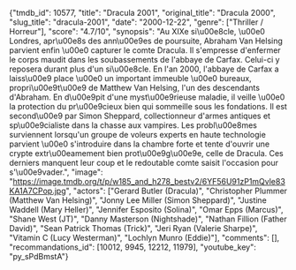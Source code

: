 {"tmdb_id": 10577, "title": "Dracula 2001", "original_title": "Dracula 2000", "slug_title": "dracula-2001", "date": "2000-12-22", "genre": ["Thriller / Horreur"], "score": "4.7/10", "synopsis": "Au XIXe si\u00e8cle, \u00e0 Londres, apr\u00e8s des ann\u00e9es de poursuite, Abraham Van Helsing parvient enfin \u00e0 capturer le comte Dracula. Il s'empresse d'enfermer le corps maudit dans les soubassements de l'abbaye de Carfax. Celui-ci y reposera durant plus d'un si\u00e8cle. En l'an 2000, l'abbaye de Carfax a laiss\u00e9 place \u00e0 un important immeuble \u00e0 bureaux, propri\u00e9t\u00e9 de Matthew Van Helsing, l'un des descendants d'Abraham. En d\u00e9pit d'une myst\u00e9rieuse maladie, il veille \u00e0 la protection du pr\u00e9cieux bien qui sommeille sous les fondations. Il est second\u00e9 par Simon Sheppard, collectionneur d'armes antiques et sp\u00e9cialiste dans la chasse aux vampires. Les probl\u00e8mes surviennent lorsqu'un groupe de voleurs experts en haute technologie parvient \u00e0 s'introduire dans la chambre forte et tente d'ouvrir une crypte extr\u00eamement bien prot\u00e9g\u00e9e, celle de Dracula. Ces derniers manquent leur coup et le redoutable comte saisit l'occasion pour s'\u00e9vader.", "image": "https://image.tmdb.org/t/p/w185_and_h278_bestv2/6YF56U91zP1mQvle83KA1A7CPop.jpg", "actors": ["Gerard Butler (Dracula)", "Christopher Plummer (Matthew Van Helsing)", "Jonny Lee Miller (Simon Sheppard)", "Justine Waddell (Mary Heller)", "Jennifer Esposito (Solina)", "Omar Epps (Marcus)", "Shane West (JT)", "Danny Masterson (Nightshade)", "Nathan Fillion (Father David)", "Sean Patrick Thomas (Trick)", "Jeri Ryan (Valerie Sharpe)", "Vitamin C (Lucy Westerman)", "Lochlyn Munro (Eddie)"], "comments": [], "recommandations_id": [10012, 9945, 12212, 11979], "youtube_key": "py_sPdBmstA"}